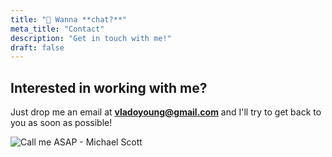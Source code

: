 ```yaml
---
title: "💬 Wanna **chat?**"
meta_title: "Contact"
description: "Get in touch with me!"
draft: false
---
```


## Interested in **working with me?**

Just drop me an email at [**vladoyoung@gmail.com**](mailto:vladoyoung@gmail.com) and I'll try to get back to you as soon as possible!

![Call me ASAP - Michael Scott](/images/michael-scott-the-office-phone-call.gif)